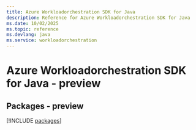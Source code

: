 ```yaml
---
title: Azure Workloadorchestration SDK for Java
description: Reference for Azure Workloadorchestration SDK for Java
ms.date: 10/02/2025
ms.topic: reference
ms.devlang: java
ms.service: workloadorchestration
---
```

# Azure Workloadorchestration SDK for Java - preview
## Packages - preview
[!INCLUDE [packages](workloadorchestration-index.md)]